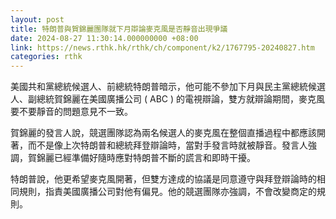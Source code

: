 ```yaml
---
layout: post
title: 特朗普與賀錦麗團隊就下月辯論麥克風是否靜音出現爭議
date: 2024-08-27 11:30:14.000000000 +08:00
link: https://news.rthk.hk/rthk/ch/component/k2/1767795-20240827.htm
categories: rthk
---
```


美國共和黨總統候選人、前總統特朗普暗示，他可能不參加下月與民主黨總統候選人、副總統賀錦麗在美國廣播公司 ( ABC ) 的電視辯論，雙方就辯論期間，麥克風要不要靜音的問題意見不一致。

賀錦麗的發言人說，競選團隊認為兩名候選人的麥克風在整個直播過程中都應該開著，而不是像上次特朗普和總統拜登辯論時，當對手發言時就被靜音。發言人強調，賀錦麗已經準備好隨時應對特朗普不斷的謊言和即時干擾。

特朗普說，他更希望麥克風開著，但雙方達成的協議是同意遵守與拜登辯論時的相同規則，指責美國廣播公司對他有偏見。他的競選團隊亦強調，不會改變商定的規則。
